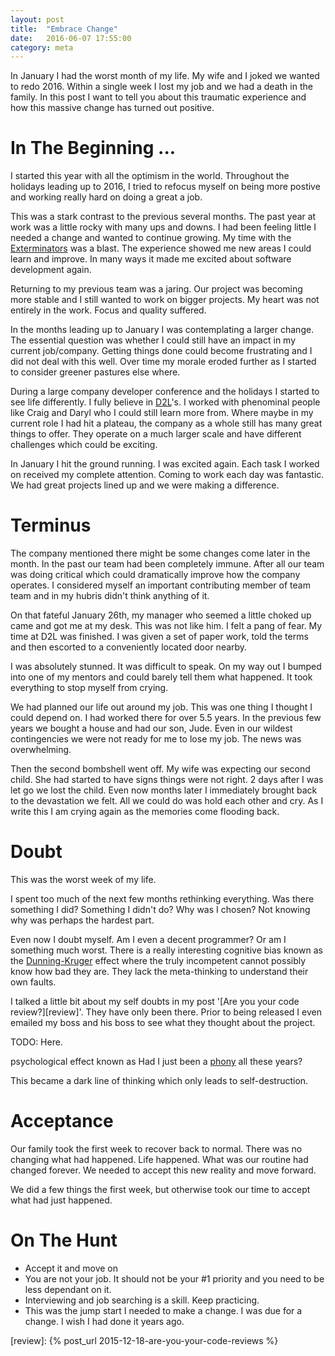 ```yaml
---
layout: post
title:  "Embrace Change"
date:   2016-06-07 17:55:00
category: meta
---
```


In January I had the worst month of my life. My wife and I joked we wanted to
redo 2016. Within a single week I lost my job and we had a death in the family.
In this post I want to tell you about this traumatic experience and how this
massive change has turned out positive.

In The Beginning ...
===============================================================================

I started this year with all the optimism in the world. Throughout the holidays
leading up to 2016, I tried to refocus myself on being more postive and working
really hard on doing a great a job.

This was a stark contrast to the previous several months. The past year at work
was a little rocky with many ups and downs. I had been feeling little I needed
a change and wanted to continue growing. My time with the
[Exterminators][exterminators] was a blast. The experience showed me new areas
I could learn and improve. In many ways it made me excited about software
development again.

Returning to my previous team was a jaring. Our project was becoming more
stable and I still wanted to work on bigger projects. My heart was not entirely
in the work. Focus and quality suffered.

In the months leading up to January I was contemplating a larger change. The
essential question was whether I could still have an impact in my current
job/company. Getting things done could become frustrating and I did not deal
with this well. Over time my morale eroded further as I started to consider
greener pastures else where.

During a large company developer conference and the holidays I started to see
life differently. I fully believe in [D2L][d2l]'s. I worked with phenominal
people like Craig and Daryl who I could still learn more from. Where maybe in
my current role I had hit a plateau, the company as a whole still has many
great things to offer. They operate on a much larger scale and have different
challenges which could be exciting.

In January I hit the ground running. I was excited again. Each task I worked on
received my complete attention. Coming to work each day was fantastic. We had
great projects lined up and we were making a difference.

Terminus
===============================================================================

The company mentioned there might be some changes come later in the month. In
the past our team had been completely immune. After all our team was doing
critical which could dramatically improve how the company operates. I
considered myself an important contributing member of team team and in my
hubris didn't think anything of it.

On that fateful January 26th, my manager who seemed a little choked up came and
got me at my desk. This was not like him. I felt a pang of fear. My time at D2L
was finished. I was given a set of paper work, told the terms and then escorted
to a conveniently located door nearby.

I was absolutely stunned. It was difficult to speak. On my way out I bumped
into one of my mentors and could barely tell them what happened. It took
everything to stop myself from crying.

We had planned our life out around my job. This was one thing I thought I could
depend on. I had worked there for over 5.5 years. In the previous few years we
bought a house and had our son, Jude. Even in our wildest contingencies we were
not ready for me to lose my job. The news was overwhelming.

Then the second bombshell went off. My wife was expecting our second child. She
had started to have signs things were not right. 2 days after I was let go we
lost the child. Even now months later I immediately brought back to the
devastation we felt. All we could do was hold each other and cry. As I write
this I am crying again as the memories come flooding back.

Doubt
===============================================================================

This was the worst week of my life.

I spent too much of the next few months rethinking everything. Was there
something I did? Something I didn't do? Why was I chosen? Not knowing why was
perhaps the hardest part.

Even now I doubt myself. Am I even a decent programmer? Or am I something much
worst. There is a really interesting cognitive bias known as the [Dunning-Kruger][dk]
effect where the truly incompetent cannot possibly know how bad they are. They
lack the meta-thinking to understand their own faults.

I talked a little bit about my self doubts in my post '[Are you your code review?][review]'.
They have only been there. Prior to being released I even emailed my boss and
his boss to see what they thought about the project.

TODO: Here.

 psychological effect known as
Had I just been a [phony][phony] all these years?

This became a dark line of thinking which only leads to self-destruction.

Acceptance
===============================================================================

Our family took the first week to recover back to normal. There was no changing
what had happened. Life happened. What was our routine had changed forever. We
needed to accept this new reality and move forward.

We did a few things the first week, but otherwise took our time to accept what
had just happened.

On The Hunt
===============================================================================

* Accept it and move on
* You are not your job. It should not be your #1 priority and you need to be less dependant on it.
* Interviewing and job searching is a skill. Keep practicing.
* This was the jump start I needed to make a change. I was due for a change. I wish I had done it years ago.

[exterminators]: /posts/exterminator/
[d2l]: http://d2l.com
[dk]: https://en.wikipedia.org/wiki/Dunning%E2%80%93Kruger_effect
[phony]: http://www.hanselman.com/blog/ImAPhonyAreYou.aspx
[review]: {% post_url 2015-12-18-are-you-your-code-reviews %}